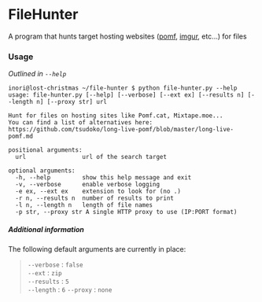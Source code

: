 # FileHunter
A program that hunts target hosting websites ([pomf](https://pomf.sinister.ly), [imgur](https://imgur.com), etc...) for files

### Usage
_Outlined in `--help`_  
```
inori@lost-christmas ~/file-hunter $ python file-hunter.py --help
usage: file-hunter.py [--help] [--verbose] [--ext ex] [--results n] [--length n] [--proxy str] url

Hunt for files on hosting sites like Pomf.cat, Mixtape.moe...
You can find a list of alternatives here: https://github.com/tsudoko/long-live-pomf/blob/master/long-live-pomf.md

positional arguments:
  url                url of the search target

optional arguments:
  -h, --help         show this help message and exit
  -v, --verbose      enable verbose logging
  -e ex, --ext ex    extension to look for (no .)
  -r n, --results n  number of results to print
  -l n, --length n   length of file names
  -p str, --proxy str A single HTTP proxy to use (IP:PORT format)
```

##### Additional information
The following default arguments are currently in place:  
> `--verbose` : `false`  
> `--ext` : `zip`  
> `--results` : `5`  
> `--length` : `6`
> `--proxy` : `none`
